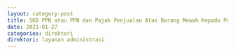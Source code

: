 ```yaml
---
layout: category-post
title: SKB PPN atau PPN dan Pajak Penjualan Atas Barang Mewah Kepada Perwakilan Negara Asing dan Badan Internasional Serta Pejabatnya
date: 2021-01-27
categories: direktori
direktori: layanan administrasi
---
```

